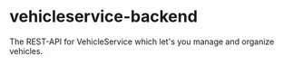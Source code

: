 # vehicleservice-backend
The REST-API for VehicleService which let's you manage and organize vehicles.
